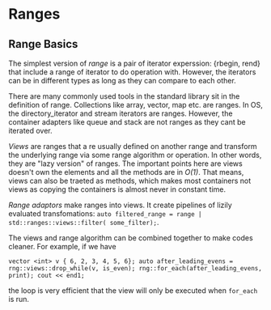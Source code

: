 # Ranges

## Range Basics

The simplest version of *range* is a pair of iterator experssion: {rbegin, rend} that include a range of iterator to do operation with. However, the iterators can be in different types as long as they can compare to each other. 

There are many commonly used tools in the standard library sit in the definition of range. Collections like array, vector, map etc. are ranges. In OS, the directory_iterator and stream iterators are ranges. However, the container adapters like queue and stack are not ranges as they cant be iterated over. 

*Views* are ranges that a re usually defined on another range and transform the underlying range via some range algorithm or operation. In other words, they are "lazy version" of ranges. The important points here are views doesn't own the elements and all the methods are in *O(1)*. That means, views can also be traeted as methods, which makes most containers not views as copying the containers is almost never in constant time.

*Range adaptors* make ranges into views. It create pipelines of lizily evaluated transfomations: `auto filtered_range = range | std::ranges::views::filter( some_filter);`.

The views and range algorithm can be combined together to make codes cleaner. For example, if we have 

`vector <int> v { 6, 2, 3, 4, 5, 6}; auto after_leading_evens = rng::views::drop_while(v, is_even); rng::for_each(after_leading_evens, print); cout << end1;`

the loop is very efficient that the view will only be executed when `for_each` is run.
